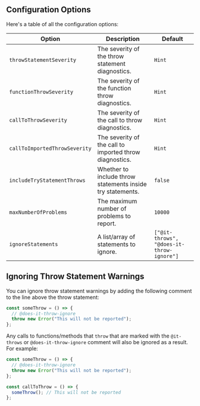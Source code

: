 ## Configuration Options

Here's a table of all the configuration options:

| Option | Description | Default |
| ------ | ----------- | ------- |
| `throwStatementSeverity` | The severity of the throw statement diagnostics. | `Hint` |
| `functionThrowSeverity` | The severity of the function throw diagnostics. | `Hint` |
| `callToThrowSeverity` | The severity of the call to throw diagnostics. | `Hint` |
| `callToImportedThrowSeverity` | The severity of the call to imported throw diagnostics. | `Hint` |
| `includeTryStatementThrows` | Whether to include throw statements inside try statements. | `false` |
| `maxNumberOfProblems` | The maximum number of problems to report. | `10000` |
| `ignoreStatements` | A list/array of statements to ignore. | `["@it-throws", "@does-it-throw-ignore"]` |

## Ignoring Throw Statement Warnings

You can ignore throw statement warnings by adding the following comment to the line above the throw statement:

```typescript
const someThrow = () => {
  // @does-it-throw-ignore
  throw new Error("This will not be reported");
};
```

Any calls to functions/methods that `throw` that are marked with the `@it-throws` or `@does-it-throw-ignore` comment will also be ignored as a result. For example:

```typescript
const someThrow = () => {
  // @does-it-throw-ignore
  throw new Error("This will not be reported");
};

const callToThrow = () => {
  someThrow(); // This will not be reported
};
```